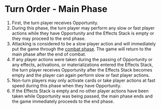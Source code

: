 # Turn Order - Main Phase

1. First, the turn player receives Opportunity.
2. During this phase, the turn player may perform any slow or fast player actions while they have Opportunity and the Effects Stack is empty or they may proceed to the end phase.
3. Attacking is considered to be a slow player action and will immediately put the game through the [combat phase](turn-order-combat-phase/). The game will return to the main phase after the end of combat.
4. If any player actions were taken during the passing of Opportunity or any effects, activations, or materializations entered the Effects Stack, the turn player receives Opportunity after the Effects Stack becomes empty and the player can again perform slow or fast player actions.
5. Non-turn players may only activate cards or take player actions at fast speed during this phase when they have Opportunity.
6. If the Effects Stack is empty and no other player actions have been taken while Opportunity was being passed, the main phase ends and the game immediately proceeds to the end phase.
